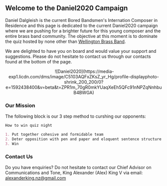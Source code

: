 ## Welcome to the Daniel2020 Campaign

Daniel Dalgleish is the current Bored Bandsmen's Internation Composer in Residence and this page is dedicated to the current Daniel2020 campaign where we are pushing for a brighter future for this young composer and the entire brass band community. The objective at this moment is to dominate the quiz hosted by none other than [Wellington Brass Band](http://www.wellingtonbrass.net.nz/).

We are delighted to have you on board and would value your support and suggestions. Please do not hesitate to contact us through our contacts found at the bottom of the page.
<p align="center">
  <img />
  ![Daniel2020](https://media-exp1.licdn.com/dms/image/C5103AQFxZKsZ_yr_Hg/profile-displayphoto-shrink_200_200/0?e=1592438400&v=beta&t=ZPR1m_70gR0mkYUaqXeEh5QFc91nNPZqNnhbuB4BWGA)
</p>


### Our Mission

The following block is our 3 step method to curshing our opponents:

```markdown
How to win quiz night

1. Put together cohesive and formidable team
2. Deter opposition with pen and paper and eloquent sentence structure
3. Win
```


### Contact Us

Do you have enquiries?
Do not hesitate to contact our Chief Advisor on Communications and Tone, King Alexander (Alex) King V via email:
alexanderking.nz@gmail.com
